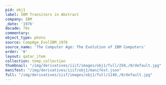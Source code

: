 ```yaml
---
pid: obj1
label: IBM Transitors in Abstract
company: IBM
_date: '1976'
decade: 70s
commentary:
object_type: photo
source: CompAge_EvolIBM_1976
source_name: 'The Computer Age: The Evolution of IBM Computers'
order: '0'
layout: qatar_item
collection: temp_collection
thumbnail: "/img/derivatives/iiif/images/obj1/full/250,/0/default.jpg"
manifest: "/img/derivatives/iiif/obj1/manifest.json"
full: "/img/derivatives/iiif/images/obj1/full/1140,/0/default.jpg"
---
```

